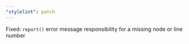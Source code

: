 ```yaml
---
"stylelint": patch
---
```


Fixed: `report()` error message responsibility for a missing node or line number

